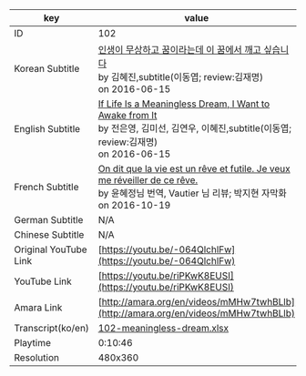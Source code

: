 |  key  |  value  |
|-------|---------|
| ID            | 102 |
| Korean Subtitle | [인생이 무상하고 꿈이라는데 이 꿈에서 깨고 싶습니다](https://github.com/jungtosociety/dharma-qna/raw/master/sub/102/ko-102-meaningless-dream.sbv)<br>by 김혜진,subtitle(이동엽; review:김재명)<br>on 2016-06-15<br>|
| English Subtitle | [If Life Is a Meaningless Dream, I Want to Awake from It](https://github.com/jungtosociety/dharma-qna/raw/master/sub/102/en-102-meaningless-dream.sbv)<br>by 전은영, 김미선, 김연우, 이혜진,subtitle(이동엽; review:김재명)<br>on 2016-06-15<br>|
| French Subtitle | [On dit que la vie est un rêve et futile. Je veux me réveiller de ce rêve.](https://github.com/jungtosociety/dharma-qna/raw/master/sub/102/fr-102-meaningless-dream.sbv)<br>by 윤혜정님 번역, Vautier 님 리뷰; 박지현 자막화<br>on 2016-10-19<br>|
| German Subtitle | N/A |
| Chinese Subtitle | N/A |
| Original YouTube Link  | [https://youtu.be/-064QlchlFw](https://youtu.be/-064QlchlFw) |
| YouTube Link  | [https://youtu.be/riPKwK8EUSI](https://youtu.be/riPKwK8EUSI) |
| Amara Link    | [http://amara.org/en/videos/mMHw7twhBLlb](http://amara.org/en/videos/mMHw7twhBLlb) |
| Transcript(ko/en) | [102-meaningless-dream.xlsx](https://github.com/jungtosociety/dharma-qna/raw/master/sub/102/102-meaningless-dream.xlsx) |
| Playtime | 0:10:46 |
| Resolution | 480x360|
